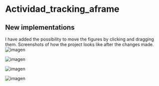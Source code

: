 # Actividad_tracking_aframe
## New implementations
I have added the possibility to move the figures by clicking and dragging them.
Screenshots of how the project looks like after the changes made.
![imagen](https://github.com/AdonayXII/Actividad_tracking_aframe/assets/118464117/031a7396-d126-465d-9de5-afb2a6610c5d)

![imagen](https://github.com/AdonayXII/Actividad_tracking_aframe/assets/118464117/43bed302-0389-4ff9-ad96-0cc10843f2b3)

![imagen](https://github.com/AdonayXII/Actividad_tracking_aframe/assets/118464117/1e1e954a-f710-452e-8bf6-1ee2e1d5a5ad)

![imagen](https://github.com/AdonayXII/Actividad_tracking_aframe/assets/118464117/9e08bc38-db93-4e30-afd5-1efe4a648ca7)
